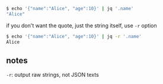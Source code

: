 [//title]: (jq-command-to-parse-json-field)
[//englishtitle]: (jq-command-to-parse-json-field)
[//category]: (bash,linux,snippet)
[//tags]: (bash,jq,linux,snippet)
[//createtime]: (20220303)
[//updatetime]: (20220303)

```bash
$ echo '{"name":"Alice", "age":10}' | jq '.name'
"Alice"
```

if you don't want the quote, just the string itself, use `-r` option

```bash
$ echo '{"name":"Alice", "age":10}' | jq -r '.name'
Alice
```

## notes

`-r`: output raw strings, not JSON texts
